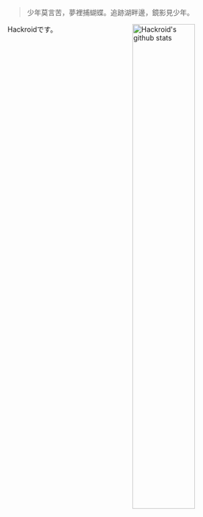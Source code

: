 > 少年莫言苦，夢裡捕蝴蝶。追跡湖畔邊，鏡影見少年。

<img align="right" alt="Hackroid's github stats" width="50%" src="https://github-readme-stats.vercel.app/api?username=hackroid&show_icons=true">

Hackroidです。

<!--
**hackroid/hackroid** is a ✨ _special_ ✨ repository because its `README.md` (this file) appears on your GitHub profile.

Here are some ideas to get you started:

- 🔭 I’m currently working on ...
- 🌱 I’m currently learning ...
- 👯 I’m looking to collaborate on ...
- 🤔 I’m looking for help with ...
- 💬 Ask me about ...
- 📫 How to reach me: ...
- 😄 Pronouns: ...
- ⚡ Fun fact: ...
-->
